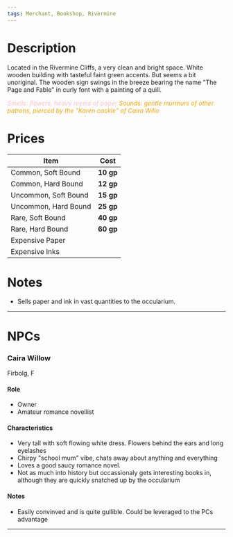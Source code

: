 ```yaml
---
tags: Merchant, Bookshop, Rivermine
---
```

# Description
Located in the Rivermine Cliffs, a very clean and bright space. White wooden building with tasteful faint green accents. But seems a bit unoriginal. The wooden sign swings in the breeze bearing the name "The Page and Fable" in curly font with a painting of a quill.

<span style="color: pink; font-style:italic">Smells: flowers, heavy reems of paper</span>
<span style="color: orange; font-style:italic">Sounds: gentle murmurs of other patrons, pierced by the "Karen cackle" of Caira Willo</span>

# Prices
| Item | Cost |
| ---- | ---- |
| Common, Soft Bound |	**10 gp** |
| Common, Hard Bound |	**12 gp** |
| Uncommon, Soft Bound |	**15 gp** |
| Uncommon, Hard Bound |	**25 gp** |
| Rare, Soft Bound |	**40 gp** |
| Rare, Hard Bound |	**60 gp** |
| Expensive Paper |	 |
| Expensive Inks |	 |

# Notes
- Sells paper and ink in vast quantities to the occularium.

___
# NPCs
### Caira Willow
Firbolg, F

#### Role
- Owner
- Amateur romance novellist
#### Characteristics
- Very tall with soft flowing white dress. Flowers behind the ears and long eyelashes
- Chirpy "school mum" vibe, chats away about anything and everything
- Loves a good saucy romance novel.
- Not as much into history but occassionaly gets interesting books in, although they are quickly snatched up by the occularium
#### Notes
- Easily convinved and is quite gullible. Could be leveraged to the PCs advantage
___
